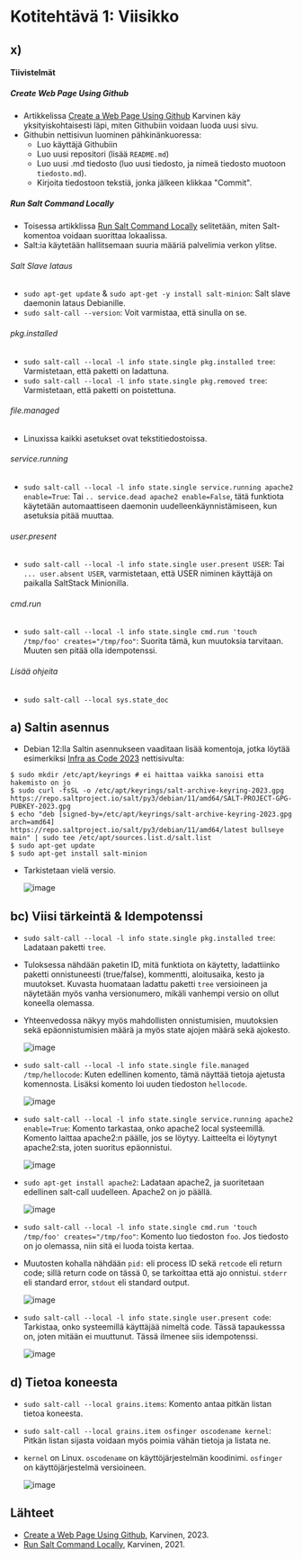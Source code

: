 # Kotitehtävä 1: Viisikko

## x) 

#### Tiivistelmät
##### Create Web Page Using Github
- Artikkelissa [Create a Web Page Using Github](https://terokarvinen.com/2023/create-a-web-page-using-github/) Karvinen käy yksityiskohtaisesti läpi, miten Githubiin voidaan luoda uusi sivu.
- Githubin nettisivun luominen pähkinänkuoressa:
  * Luo käyttäjä Githubiin
  * Luo uusi repositori (lisää `README.md`)
  * Luo uusi .md tiedosto (luo uusi tiedosto, ja nimeä tiedosto muotoon `tiedosto.md`).
  * Kirjoita tiedostoon tekstiä, jonka jälkeen klikkaa "Commit".

##### Run Salt Command Locally
- Toisessa artikklissa [Run Salt Command Locally](https://terokarvinen.com/2021/salt-run-command-locally/) selitetään, miten Salt-komentoa voidaan suorittaa lokaalissa.
- Salt:ia käytetään hallitsemaan suuria määriä palvelimia verkon ylitse.
  
###### Salt Slave lataus
- `sudo apt-get update` & `sudo apt-get -y install salt-minion`: Salt slave daemonin lataus Debianille.
- `sudo salt-call --version`: Voit varmistaa, että sinulla on se.

###### pkg.installed
- `sudo salt-call --local -l info state.single pkg.installed tree`: Varmistetaan, että paketti on ladattuna.
- `sudo salt-call --local -l info state.single pkg.removed tree`: Varmistetaan, että paketti on poistettuna.

###### file.managed
- Linuxissa kaikki asetukset ovat tekstitiedostoissa.

###### service.running
- `sudo salt-call --local -l info state.single service.running apache2 enable=True`: Tai `.. service.dead apache2 enable=False`, tätä funktiota käytetään automaattiseen daemonin uudelleenkäynnistämiseen, kun asetuksia pitää muuttaa.

###### user.present
- `sudo salt-call --local -l info state.single user.present USER`: Tai `... user.absent USER`, varmistetaan, että USER niminen käyttäjä on paikalla SaltStack Minionilla.

###### cmd.run
- `sudo salt-call --local -l info state.single cmd.run 'touch /tmp/foo' creates="/tmp/foo"`: Suorita tämä, kun muutoksia tarvitaan. Muuten sen pitää olla idempotenssi.

###### Lisää ohjeita
- `sudo salt-call --local sys.state_doc`

## a) Saltin asennus
- Debian 12:lla Saltin asennukseen vaaditaan lisää komentoja, jotka löytää esimerkiksi [Infra as Code 2023](https://terokarvinen.com/2023/configuration-management-2023-autumn/) nettisivulta:
  
```
$ sudo mkdir /etc/apt/keyrings # ei haittaa vaikka sanoisi etta hakemisto on jo
$ sudo curl -fsSL -o /etc/apt/keyrings/salt-archive-keyring-2023.gpg https://repo.saltproject.io/salt/py3/debian/11/amd64/SALT-PROJECT-GPG-PUBKEY-2023.gpg
$ echo "deb [signed-by=/etc/apt/keyrings/salt-archive-keyring-2023.gpg arch=amd64] https://repo.saltproject.io/salt/py3/debian/11/amd64/latest bullseye main" | sudo tee /etc/apt/sources.list.d/salt.list
$ sudo apt-get update
$ sudo apt-get install salt-minion
```

- Tarkistetaan vielä versio.
  
  ![image](https://github.com/16cats/Infra-as-Code-course/assets/97065659/c3d23f3b-3f6a-4788-80ef-f65e4885ecc9)

## bc) Viisi tärkeintä & Idempotenssi
- `sudo salt-call --local -l info state.single pkg.installed tree`: Ladataan paketti `tree`. 
- Tuloksessa nähdään paketin ID, mitä funktiota on käytetty, ladattiinko paketti onnistuneesti (true/false), kommentti, aloitusaika, kesto ja muutokset. Kuvasta huomataan ladattu paketti `tree` versioineen ja näytetään myös vanha versionumero, mikäli vanhempi versio on ollut koneella olemassa.
- Yhteenvedossa näkyy myös mahdollisten onnistumisien, muutoksien sekä epäonnistumisien määrä ja myös state ajojen määrä sekä ajokesto.
  
  ![image](https://github.com/16cats/Infra-as-Code-course/assets/97065659/534005a3-72f5-4da1-b83d-72a71d8aa7b3)

- `sudo salt-call --local -l info state.single file.managed /tmp/hellocode`: Kuten edellinen komento, tämä näyttää tietoja ajetusta komennosta. Lisäksi komento loi uuden tiedoston `hellocode`. 

  ![image](https://github.com/16cats/Infra-as-Code-course/assets/97065659/10a92261-76fd-40f2-af7a-1d762370c112)

- `sudo salt-call --local -l info state.single service.running apache2 enable=True`: Komento tarkastaa, onko apache2 local systeemillä. Komento laittaa apache2:n päälle, jos se löytyy. Laitteelta ei löytynyt apache2:sta, joten suoritus epäonnistui.
  
  ![image](https://github.com/16cats/Infra-as-Code-course/assets/97065659/f1d73df0-2977-4622-bd0a-9ab27d097853)

- `sudo apt-get install apache2`: Ladataan apache2, ja suoritetaan edellinen salt-call uudelleen. Apache2 on jo päällä.

  ![image](https://github.com/16cats/Infra-as-Code-course/assets/97065659/cb0a234f-d97f-4f81-a423-3bbf94b8cf58)

- `sudo salt-call --local -l info state.single cmd.run 'touch /tmp/foo' creates="/tmp/foo"`: Komento luo tiedoston `foo`. Jos tiedosto on jo olemassa, niin sitä ei luoda toista kertaa.
  
- Muutosten kohalla nähdään `pid:` eli process ID sekä `retcode` eli return code; sillä return code on tässä 0, se tarkoittaa että ajo onnistui. `stderr` eli standard error, `stdout` eli standard output.

  ![image](https://github.com/16cats/Infra-as-Code-course/assets/97065659/6b098b1a-368c-40f7-aef6-3fd7270e049c)

- `sudo salt-call --local -l info state.single user.present code`: Tarkistaa, onko systeemillä käyttäjää nimeltä code. Tässä tapaukesssa on, joten mitään ei muuttunut. Tässä ilmenee siis idempotenssi.

  ![image](https://github.com/16cats/Infra-as-Code-course/assets/97065659/bc16acc8-8f76-4249-a547-2feca97dec46)
 
## d) Tietoa koneesta

- `sudo salt-call --local grains.items`: Komento antaa pitkän listan tietoa koneesta.
  
- `sudo salt-call --local grains.item osfinger oscodename kernel`: Pitkän listan sijasta voidaan myös poimia vähän tietoja ja listata ne.
- `kernel` on Linux. `oscodename` on käyttöjärjestelmän koodinimi. `osfinger` on käyttöjärjestelmä versioineen.
  
  ![image](https://github.com/16cats/Infra-as-Code-course/assets/97065659/accbd68c-a9b5-49b1-a4fd-ae44153524f1)

## Lähteet
- [Create a Web Page Using Github](https://terokarvinen.com/2023/create-a-web-page-using-github/), Karvinen, 2023.
- [Run Salt Command Locally](https://terokarvinen.com/2021/salt-run-command-locally/), Karvinen, 2021.
